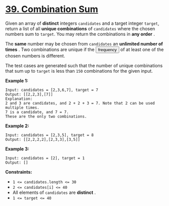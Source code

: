 # [39. Combination Sum](https://leetcode.com/problems/combination-sum/description/?envType=study-plan-v2&envId=top-interview-150)

Given an array of **distinct**  integers `candidates` and a target integer `target`, return a list of all **unique combinations**  of `candidates` where the chosen numbers sum to `target`. You may return the combinations in **any order** .

The **same**  number may be chosen from `candidates` an **unlimited number of times** . Two combinations are unique if the <button type="button" aria-haspopup="dialog" aria-expanded="false" aria-controls="radix-:rp:" data-state="closed" class="">frequency</button> of at least one of the chosen numbers is different.

The test cases are generated such that the number of unique combinations that sum up to `target` is less than `150` combinations for the given input.

**Example 1:** 

```
Input: candidates = [2,3,6,7], target = 7
Output: [[2,2,3],[7]]
Explanation:
2 and 3 are candidates, and 2 + 2 + 3 = 7. Note that 2 can be used multiple times.
7 is a candidate, and 7 = 7.
These are the only two combinations.
```

**Example 2:** 

```
Input: candidates = [2,3,5], target = 8
Output: [[2,2,2,2],[2,3,3],[3,5]]
```

**Example 3:** 

```
Input: candidates = [2], target = 1
Output: []
```

**Constraints:** 

- `1 <= candidates.length <= 30`
- `2 <= candidates[i] <= 40`
- All elements of `candidates` are **distinct** .
- `1 <= target <= 40`